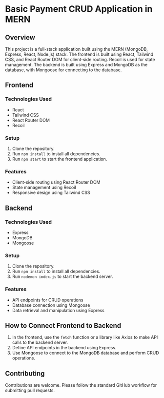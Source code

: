 # Basic Payment CRUD Application in MERN

## Overview

This project is a full-stack application built using the MERN (MongoDB, Express, React, Node.js) stack. The frontend is built using React, Tailwind CSS, and React Router DOM for client-side routing. Recoil is used for state management. The backend is built using Express and MongoDB as the database, with Mongoose for connecting to the database.

## Frontend

### Technologies Used

- React
- Tailwind CSS
- React Router DOM
- Recoil

### Setup

1. Clone the repository.
2. Run `npm install` to install all dependencies.
3. Run `npm start` to start the frontend application.

### Features

- Client-side routing using React Router DOM
- State management using Recoil
- Responsive design using Tailwind CSS

## Backend

### Technologies Used

- Express
- MongoDB
- Mongoose

### Setup

1. Clone the repository.
2. Run `npm install` to install all dependencies.
3. Run `nodemon index.js` to start the backend server.

### Features

- API endpoints for CRUD operations
- Database connection using Mongoose
- Data retrieval and manipulation using Express

## How to Connect Frontend to Backend

1. In the frontend, use the `fetch` function or a library like Axios to make API calls to the backend server.
2. Define API endpoints in the backend using Express.
3. Use Mongoose to connect to the MongoDB database and perform CRUD operations.

## Contributing

Contributions are welcome. Please follow the standard GitHub workflow for submitting pull requests.

